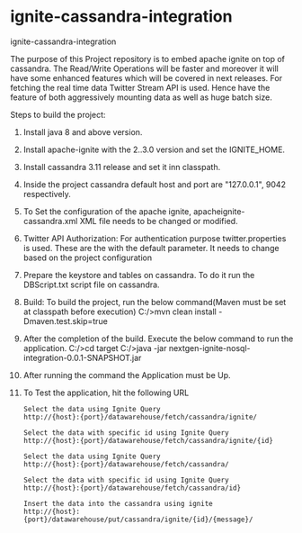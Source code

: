 # ignite-cassandra-integration
ignite-cassandra-integration

The purpose of this Project repository is to embed apache ignite on top of cassandra.
The Read/Write Operations will be faster and moreover it will have some enhanced features
which will be covered in next releases.
For fetching the real time data Twitter Stream API is used. 
Hence have the feature of both aggressively mounting data as well as huge batch size.


Steps to build the project:
1. Install java 8 and above version.
2. Install apache-ignite with the 2..3.0 version and set the IGNITE_HOME.
3. Install cassandra  3.11 release and set it inn classpath.
4. Inside the project cassandra default host and port are "127.0.0.1", 9042 respectively.
5. To Set the configuration of the apache ignite, apacheignite-cassandra.xml XML file needs to 
   be changed or modified.
6. Twitter API Authorization: For authentication purpose twitter.properties is used.
	These are the with the default parameter. It needs to change based on the project configuration
7. Prepare the keystore and tables on cassandra. To do it run the DBScript.txt  script file on cassandra.
	
8. Build: To build the project, run the below command(Maven must be set at classpath before execution)
    C:/>mvn clean install -Dmaven.test.skip=true		
	
9. After the completion of the build. Execute the below command to run the application.
    C:/>cd target
	C:/>java -jar nextgen-ignite-nosql-integration-0.0.1-SNAPSHOT.jar 

10. After running the command the Application must be Up.
11. To Test the application, hit the following URL 

		Select the data using Ignite Query
		http://{host}:{port}/datawarehouse/fetch/cassandra/ignite/
		
		Select the data with specific id using Ignite Query
		http://{host}:{port}/datawarehouse/fetch/cassandra/ignite/{id}
		
		Select the data using Ignite Query
		http://{host}:{port}/datawarehouse/fetch/cassandra/
		
		Select the data with specific id using Ignite Query
		http://{host}:{port}/datawarehouse/fetch/cassandra/id}
		
		Insert the data into the cassandra using ignite
		http://{host}:{port}/datawarehouse/put/cassandra/ignite/{id}/{message}/

